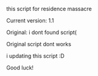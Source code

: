this script for residence massacre


Current version: 1.1













Original: i dont found script(


Original script dont works


i updating this script :D

Good luck!
